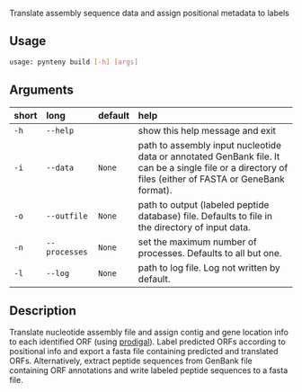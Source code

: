 Translate assembly sequence data and assign positional metadata to labels

## Usage

```bash
usage: pynteny build [-h] [args] 

```
## Arguments

|short|long|default|help|
| :--- | :--- | :--- | :--- |
|`-h`|`--help`||show this help message and exit|
|`-i`|`--data`|`None`|path to assembly input nucleotide data or annotated GenBank file.  It can be a single file or a directory of files (either of FASTA or GeneBank format).|
|`-o`|`--outfile`|`None`|path to output (labeled peptide database) file. Defaults to file in the directory of input data.|
|`-n`|`--processes`|`None`|set the maximum number of processes. Defaults to all but one.|
|`-l`|`--log`|`None`|path to log file. Log not written by default.|


## Description

Translate nucleotide assembly file and assign contig and gene location info 
to each identified ORF (using [prodigal](https://github.com/hyattpd/Prodigal)). Label predicted ORFs according to 
positional info and export a fasta file containing predicted and translated ORFs. 
Alternatively, extract peptide sequences from GenBank file containing ORF annotations 
and write labeled peptide sequences to a fasta file.